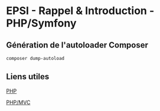 # EPSI - Rappel & Introduction - PHP/Symfony

## Génération de l'autoloader Composer

```bash
composer dump-autoload
```

## Liens utiles

[PHP](https://github.com/ld-web/studi-php-intro)

[PHP/MVC](https://github.com/ld-web/php_b3_su_mvc_2021)
